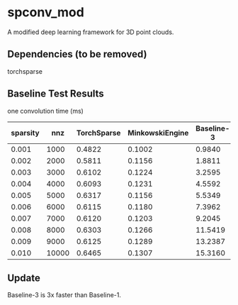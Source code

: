 # spconv_mod
A modified deep learning framework for 3D point clouds.

## Dependencies (to be removed)
torchsparse

## Baseline Test Results
one convolution time (ms)

| sparsity | nnz | TorchSparse | MinkowskiEngine | Baseline-3 |
| ----- | ----- | ----- | ----- | ----- |
| 0.001 | 1000 | 0.4822 | 0.1002 | 0.9840 |
| 0.002 | 2000 | 0.5811 | 0.1156 | 1.8811 |
| 0.003 | 3000 | 0.6102 | 0.1224 | 3.2595 |
| 0.004 | 4000 | 0.6093 | 0.1231 | 4.5592 |
| 0.005 | 5000 | 0.6317 | 0.1156 | 5.5349 |
| 0.006 | 6000 | 0.6115 | 0.1180 | 7.3962 |
| 0.007 | 7000 | 0.6120 | 0.1203 | 9.2045 |
| 0.008 | 8000 | 0.6303 | 0.1266 | 11.5419 |
| 0.009 | 9000 | 0.6125 | 0.1289 | 13.2387 |
| 0.010 | 10000 | 0.6465 | 0.1307 | 15.3160 |

## Update
Baseline-3 is 3x faster than Baseline-1.

